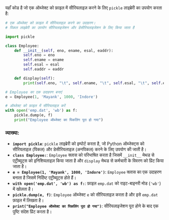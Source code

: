 यहाँ कोड है जो एक ऑब्जेक्ट को फ़ाइल में सीरियलाइज़ करने के लिए `pickle` लाइब्रेरी का उपयोग करता है:

```python
# एक ऑब्जेक्ट को फ़ाइल में सीरियलाइज़ करने का उदाहरण।
# पिकल लाइब्रेरी का उपयोग सीरियलाइजेशन और डेसीरियलाइजेशन के लिए किया जाता है

import pickle

class Employee:
    def __init__(self, eno, ename, esal, eaddr):
        self.eno = eno
        self.ename = ename
        self.esal = esal
        self.eaddr = eaddr

    def display(self):
        print(self.eno, "\t", self.ename, "\t", self.esal, "\t", self.eaddr)

# Employee का एक उदाहरण बनाएं
e = Employee(1, 'Mayank', 1000, 'Indore')

# ऑब्जेक्ट को फ़ाइल में सीरियलाइज़ करें
with open('emp.dat', 'wb') as f:
    pickle.dump(e, f)
    print("Employee ऑब्जेक्ट का पिकलिंग पूरा हो गया")
```

### व्याख्या:
- **`import pickle`**: `pickle` लाइब्रेरी को इम्पोर्ट करता है, जो Python ऑब्जेक्ट्स को सीरियलाइज़ (पिकल) और डेसीरियलाइज़ (अनपिकल) करने के लिए उपयोग की जाती है।
- **`class Employee:`**: `Employee` क्लास को परिभाषित करता है जिसमें `__init__` मेथड से एट्रीब्यूट्स को इनिशियलाइज़ किया जाता है और `display` मेथड से कर्मचारी के विवरण को प्रिंट किया जाता है।
- **`e = Employee(1, 'Mayank', 1000, 'Indore')`**: `Employee` क्लास का एक उदाहरण बनाता है जिसमें निर्दिष्ट एट्रीब्यूट्स होते हैं।
- **`with open('emp.dat', 'wb') as f:`**: फ़ाइल `emp.dat` को राइट-बाइनरी मोड (`'wb'`) में खोलता है।
- **`pickle.dump(e, f)`**: `Employee` ऑब्जेक्ट `e` को सीरियलाइज़ करता है और इसे `emp.dat` फ़ाइल में लिखता है।
- **`print("Employee ऑब्जेक्ट का पिकलिंग पूरा हो गया")`**: सीरियलाइजेशन पूरा होने के बाद एक पुष्टि संदेश प्रिंट करता है।
